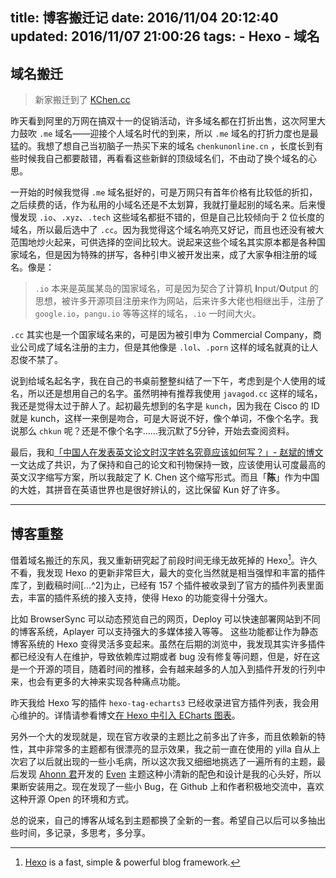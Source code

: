 title: 博客搬迁记
date: 2016/11/04 20:12:40
updated: 2016/11/07 21:00:26
tags:
    - Hexo
    - 域名
---

## 域名搬迁

> 新家搬迁到了 [KChen.cc](http://kchen.cc) 

昨天看到阿里的万网在搞双十一的促销活动，许多域名都在打折出售，这次阿里大力鼓吹 `.me` 域名——迎接个人域名时代的到来，所以 `.me` 域名的打折力度也是最猛的。我想了想自己当初脑子一热买下来的域名 `chenkunonline.cn` ，长度长到有些时候我自己都要敲错，再看看这些新鲜的顶级域名们，不由动了换个域名的心思。

<!--more-->

一开始的时候我觉得 `.me` 域名挺好的，可是万网只有首年价格有比较低的折扣，之后续费的话，作为私用的小域名还是不太划算，我就打量起别的域名来。后来慢慢发现 `.io`、`.xyz`、`.tech` 这些域名都挺不错的，但是自己比较倾向于 2 位长度的域名，所以最后选中了 `.cc`。因为我觉得这个域名响亮又好记，而且也还没有被大范围地炒火起来，可供选择的空间比较大。说起来这些个域名其实原本都是各种国家域名，但是因为特殊的拼写，各种引申义被开发出来，成了大家争相注册的域名。像是：

> `.io` 本来是英属某岛的国家域名，可是因为契合了计算机 **I**nput/**O**utput 的思想，被许多开源项目注册来作为网站，后来许多大佬也相继出手，注册了 `google.io`，`pangu.io` 等等这样的域名，`.io` 一时间大火。

`.cc` 其实也是一个国家域名来的，可是因为被引申为 Commercial Company，商业公司成了域名注册的主力，但是其他像是 `.lol`、`.porn` 这样的域名就真的让人忍俊不禁了。

说到给域名起名字，我在自己的书桌前整整纠结了一下午，考虑到是个人使用的域名，所以还是想用自己的名字。虽然明神有推荐我使用 `javagod.cc` 这样的域名，我还是觉得太过于醉人了。起初最先想到的名字是 `kunch`，因为我在 Cisco 的 ID 就是 kunch，这样一来倒是吻合，可是大哥说不好，像个单词，不像个名字。我说那么 `chkun` 呢？还是不像个名字……我沉默了5分钟，开始去查阅资料。

最后，我和[「中国人在发表英文论文时汉字姓名究竟应该如何写？」- 赵斌的博文](http://blog.sciencenet.cn/blog-502444-564473.html) 一文达成了共识，为了保持和自己的论文和刊物保持一致，应该使用认可度最高的英文汉字缩写方案，所以我敲定了 K. Chen 这个缩写形式。而且「**陈**」作为中国的大姓，其拼音在英语世界也是很好辨认的，这比保留 Kun 好了许多。

---

## 博客重整

借着域名搬迁的东风，我又重新研究起了前段时间无缘无故死掉的 Hexo[^1]。许久不看，我发现 Hexo 的更新非常巨大，最大的变化当然就是相当强悍和丰富的插件库了，到截稿时间[…^2]为止，已经有 157 个插件被收录到了官方的插件列表里面去，丰富的插件系统的接入支持，使得 Hexo 的功能变得十分强大。

比如 BrowserSync 可以动态预览自己的网页，Deploy 可以快速部署网站到不同的博客系统，Aplayer 可以支持强大的多媒体接入等等。 这些功能都让作为静态博客系统的 Hexo 变得灵活多变起来。虽然在后期的浏览中，我发现其实许多插件都已经没有人在维护，导致依赖库过期或者 bug 没有修复等问题，但是，好在这是一个开源的项目，随着时间的推移，会有越来越多的人加入到插件开发的行列中来，也会有更多的大神来实现各种痛点功能。

昨天我给 Hexo 写的插件 `hexo-tag-echarts3` 已经收录进官方插件列表，我会用心维护的。详情请参看博文[在 Hexo 中引入 ECharts 图表](http://kchen.cc/2016/11/05/echarts-in-hexo/)。

另外一个大的发现就是，现在官方收录的主题比之前多出了许多，而且依赖新的特性，其中非常多的主题都有很漂亮的显示效果，我之前一直在使用的 yilla 自从上次宕了以后就出现的一些小毛病，所以这次我又细细地挑选了一遍所有的主题，最后发现 [Ahonn 君](http://www.ahonn.me)开发的 [Even](https://github.com/ahonn/hexo-theme-even) 主题这种小清新的配色和设计是我的心头好，所以果断安装用之。现在发现了一些小 Bug，在 Github 上和作者积极地交流中，喜欢这种开源 Open 的环境和方式。

总的说来，自己的博客从域名到主题都换了全新的一套。希望自己以后可以多抽出些时间，多记录，多思考，多分享。

[^1]: [Hexo](https://hexo.io) is a fast, simple & powerful blog framework.
[^2]: 截稿时间：2016年11月7日